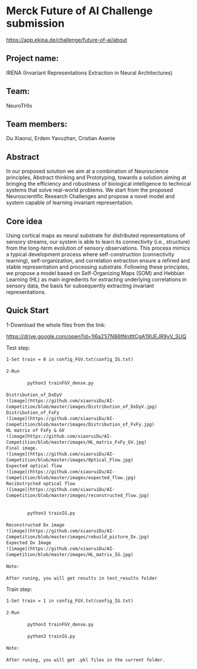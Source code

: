 # Merck Future of AI Challenge submission
https://app.ekipa.de/challenge/future-of-ai/about

## Project name: 
IRENA (Invariant Representations Extraction in Neural Architectures)
## Team: 
NeuroTHIx
## Team members: 
Du Xiaorui, Erdem Yavuzhan, Cristian Axenie

## Abstract
In our proposed solution we aim at a combination of Neuroscience principles, Abstract thinking and Prototyping, towards a solution aiming at bringing the efficiency and robustness of biological intelligence to technical systems that solve real-world problems. We start from the proposed Neuroscientific Research Challenges and propose a novel model and system capable of learning invariant representation.

## Core idea
Using cortical maps as neural substrate for distributed representations of sensory streams, our system is able to learn its connectivity (i.e., structure) from the long-term evolution of sensory observations. This process mimics a typical development process where self-construction (connectivity learning), self-organization, and correlation extraction ensure a refined and stable representation and processing substrate. Following these principles, we propose a model based on Self-Organizing Maps (SOM) and Hebbian Learning (HL) as main ingredients for extracting underlying correlations in sensory data, the basis for subsequently extracting invariant representations.

## Quick Start

1-Download the whole files from the link:

https://drive.google.com/open?id=1I6a21i7N86tNrdttCgA19UEJR9vV_SUQ

Test step:

	1-Set train = 0 in config_FGV.txt(config_IG.txt)

	2-Run

	        python3 trainFGV_dense.py
	
	Distribution_of_DxDyV
	![image](https://github.com/xiaoruiDu/AI-Competition/blob/master/images/Distribution_of_DxDyV.jpg)
	Distribution_of_FxFy
	![image](https://github.com/xiaoruiDu/AI-Competition/blob/master/images/Distribution_of_FxFy.jpg)
	HL matrix of FxFy & GV
	![image]https://github.com/xiaoruiDu/AI-Competition/blob/master/images/HL_matrix_FxFy_GV.jpg)
	Final image.
	![image](https://github.com/xiaoruiDu/AI-Competition/blob/master/images/Optical_Flow.jpg)
	Expected optical flow
	![image](https://github.com/xiaoruiDu/AI-Competition/blob/master/images/expected_flow.jpg)
	Recibstrycted optical flow
	![image](https://github.com/xiaoruiDu/AI-Competition/blob/master/images/reconstructed_flow.jpg)
	

	        python3 trainIG.py
	
	Reconstructed Dx image
	![image](https://github.com/xiaoruiDu/AI-Competition/blob/master/images/rebuild_picture_Dx.jpg)
	Expected Dx Image	
	![image](https://github.com/xiaoruiDu/AI-Competition/blob/master/images/HL_matrix_IG.jpg)

	Note: 

	After runing, you will get results in test_results folder


Train step:

	1-Set train = 1 in config_FGV.txt(config_IG.txt)

	2-Run

	        python3 trainFGV_dense.py

       		python3 trainIG.py

	Note: 

	After runing, you will get .pkl files in the current folder.



